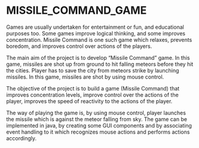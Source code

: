 # MISSILE_COMMAND_GAME
Games are usually undertaken for entertainment or fun, and educational purposes too. Some games improve logical thinking, and some improves concentration. Missile Command is one such 
game which relaxes, prevents boredom, and improves control over actions of the players. 
 
The main aim of the project is to develop “Missile Command” game. In this game, missiles are shot up from ground to hit falling meteors before they hit the cities. Player has to save the city from 
meteors strike by launching missiles. In this game, missiles are shot by using mouse control. 
 
The objective of the project is to build a game (Missile Command) that improves concentration levels, improve control over the actions of the player, improves the speed of reactivity to the 
actions of the player. 

The way of playing the game is, by using mouse control, player launches the missile which is against the meteor falling from sky. The game can be implemented in java, by creating some GUI 
components and by associating event handling to it which recognizes mouse actions and performs actions accordingly. 
